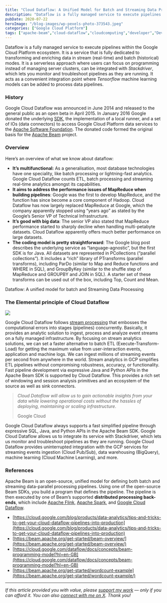 ```yaml
---
title: "Cloud Dataflow: A Unified Model for Batch and Streaming Data Processing"
description: "Dataflow is a fully managed service to execute pipelines within the Google Cloud Platform ecosystem. It is a service that is fully dedicated to transforming and enriching data in stream (real-time) and batch (historical) modes. It is a serverless approach where users can focus on programming instead of managing server clusters, can be integrated with [&hellip;]"
pubDate: 2020-07-22
heroImage: "/blog-images/wp-pexels-photo-373543.jpeg"
categories: ["Google Cloud Platform"]
tags: ["apache-beam","cloud-dataflow","cloudcomputing","developer","Devops","thedeveloperstory"]
---
```


Dataflow is a fully managed service to execute pipelines within the Google Cloud Platform ecosystem. It is a service that is fully dedicated to transforming and enriching data in stream (real-time) and batch (historical) modes. It is a serverless approach where users can focus on programming instead of managing server clusters, can be integrated with _Stackdriver_, which lets you monitor and troubleshoot pipelines as they are running. It acts as a convenient integration point where _Tensorflow_ machine learning models can be added to process data pipelines.

### History

Google Cloud Dataflow was announced in June 2014 and released to the general public as an open beta in April 2015. In January 2016 Google donated the underlying [SDK](https://beam.apache.org/get-started/quickstart-java), the implementation of a local runner, and a set of IOs (data connectors) to access Google Cloud Platform data services to the [Apache Software Foundation](https://www.apache.org/). The donated code formed the original basis for the [Apache Beam](https://beam.apache.org/) project.

### Overview

Here’s an overview of what we know about dataflow:

*   **It’s multifunctional:** As a generalisation, most database technologies have one speciality, like batch processing or lightning-fast analytics. Google Cloud Dataflow counts ETL, batch processing and streaming real-time analytics amongst its capabilities.
*   **It aims to address the performance issues of MapReduce when building pipelines**: Google was the first to develop MapReduce, and the function has since become a core component of Hadoop. Cloud Dataflow has now largely replaced MapReduce at Google, which the company apparently stopped using “years ago” as stated by the Google’s Senior VP of Technical Infrastructure.
*   **It’s good with big data**: The senior VP also stated that MapReduce performance started to sharply decline when handling multi-petabyte datasets. Cloud Dataflow apparently offers much better performance on large datasets.
*   **The coding model is pretty straightforward**: The Google blog post describes the underlying service as “language-agnostic”, but the first SDK is for Java. All datasets are represented in PCollections (“parallel collections”). It includes a “rich” library of PTransforms (parallel transforms), including ParDo (similar to Map and Reduce functions and WHERE in SQL), and GroupByKey (similar to the shuffle step of MapReduce and GROUPBY and JOIN in SQL). A starter set of these transforms can be used out of the box, including Top, Count and Mean.

Dataflow: A unified model for batch and Streaming Data Processing

### The Elemental principle of Cloud Dataflow

![](https://thedeveloperstory.com/wp-content/uploads/2021/07/dataflow.png)

Google Cloud Dataflow follows [stream processing](https://en.wikipedia.org/wiki/Stream_processing) that embosses the computational errors into stages (pipelines) concurrently. Basically, it provides an analytic solution to ingest, process and analyze event streams on a fully managed infrastructure. By focusing on stream analytics solutions, we can set a faster alternative to batch ETL (Execute-Transform-Load) for getting the maximum value from user-interaction events, application and machine logs. We can ingest millions of streaming events per second from anywhere in the world. Stream analytics in GCP simplifies ETL pipelines without compromising robustness, accuracy, or functionality. Fast pipeline development via expressive Java and Python APIs in the Apache Beam SDK is supported by Cloud Dataflow. This provides a rich set of windowing and session analysis primitives and an ecosystem of the source as well as sink connectors.

> _Cloud Dataflow will allow us to gain actionable insights from your data while lowering operational costs without the hassles of deploying, maintaining or scaling infrastructure_.
> 
> Google Cloud

Google Cloud Dataflow always supports a fast simplified pipeline through expressive SQL, Java, and Python APIs in the Apache Beam SDK. Google Cloud Dataflow allows us to integrate its service with Stackdriver, which lets us monitor and troubleshoot pipelines as they are running. Google Cloud Dataflow provides uninterrupted integration with the GCP services for streaming events ingestion (Cloud Pub/Sub), data warehousing (BigQuery), machine learning (Cloud Machine Learning), and more. 

### References

Apache Beam is an open-source, unified model for defining both batch and streaming data-parallel processing pipelines. Using one of the open-source Beam SDKs, you build a program that defines the pipeline. The pipeline is then executed by one of Beam’s supported **distributed processing back-ends**, which include [Apache Flink](https://flink.apache.org/), [Apache Spark](http://spark.apache.org/), and [Google Cloud Dataflow](https://cloud.google.com/dataflow).

*   [https://cloud.google.com/blog/products/data-analytics/tips-and-tricks-to-get-your-cloud-dataflow-pipelines-into-production](https://cloud.google.com/blog/products/data-analytics/tips-and-tricks-to-get-your-cloud-dataflow-pipelines-into-production)
*   [https://beam.apache.org/get-started/beam-overview/](https://beam.apache.org/get-started/beam-overview/)
*   [https://cloud.google.com/dataflow/docs/concepts/beam-programming-model?hl=en-GB](https://cloud.google.com/dataflow/docs/concepts/beam-programming-model?hl=en-GB)
*   [https://beam.apache.org/get-started/wordcount-example](https://beam.apache.org/get-started/wordcount-example/)

* * *

_If this article provided you with value, please [support my work](https://buymeacoffee.com/viveknaskar) — only if you can afford it. You can also [connect with me on X](https://x.com/vivek_naskar). Thank you!_